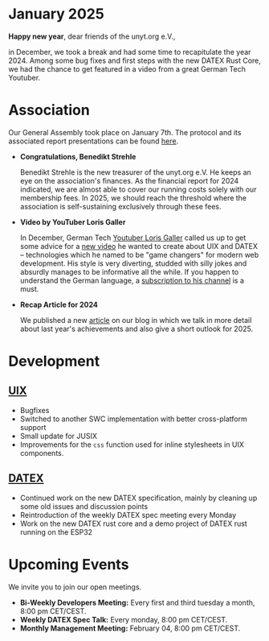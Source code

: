 # January 2025

**Happy new year**, dear friends of the unyt.org e.V.,

in December, we took a break and had some time to recapitulate the
year 2024. Among some bug fixes and first steps with the new DATEX
Rust Core, we had the chance to get featured in a video from a great German Tech Youtuber.

# Association

Our General Assembly took place on January 7th.
The protocol and its associated report 
presentations can be found [here](https://github.com/unyt-org/administration-public/blob/main/Protocols/2025-01-07.md).

- **Congratulations, Benedikt Strehle**
  
  Benedikt Strehle is the new treasurer of the unyt.org e.V.
  He keeps an eye on the association's finances. As the financial
  report for 2024 indicated, we are almost able to cover our
  running costs solely with our membership fees. In 2025, we should
  reach the threshold where the association is self-sustaining
  exclusively through these fees.

- **Video by YouTuber Loris Galler**

  In December, German Tech [Youtuber Loris Galler](https://www.youtube.com/@lorisgaller) called us up to
  get some advice for a [new video](https://youtu.be/b7fJfbItzdM?si=RPvp_r3Qs3RZLkGH) he wanted to create
  about UIX and DATEX – technologies which he named to be "game changers" for modern web development.
  His style is very diverting, studded with silly jokes and absurdly manages to be informative all
  the while. If you happen to understand the German language, a [subscription to his channel](https://www.youtube.com/@lorisgaller?sub_confirmation=1)
  is a must.

- **Recap Article for 2024**

  We published a new [article](https://unyt.blog/article/2025-01-16-the-year-2024-unyt-org-looks-back) on our blog in which we talk in more detail about last year's achievements and also give a short outlook for 2025.

# Development

## [UIX](https://github.com/unyt-org/uix/pulls?q=is:closed%20created:2025-12-01..2024-12-31)
- Bugfixes
- Switched to another SWC implementation with better cross-platform support
- Small update for JUSIX
- Improvements for the `css` function used for inline stylesheets in UIX components.

## [DATEX](https://github.com/unyt-org/datex-core-js-legacy/pulls?q=is:closed%20created:2024-12-01..2024-12-31)
- Continued work on the new DATEX specification, mainly by cleaning up some old issues and discussion points
- Reintroduction of the weekly DATEX spec meeting every Monday
- Work on the new DATEX rust core and a demo project of DATEX rust running on the ESP32


# Upcoming Events 

We invite you to join our open meetings.

* **Bi-Weekly Developers Meeting:** Every first and third tuesday a month, 8:00 pm CET/CEST.
* **Weekly DATEX Spec Talk:** Every monday, 8:00 pm CET/CEST.
* **Monthly Management Meeting:** February 04, 8:00 pm CET/CEST.
